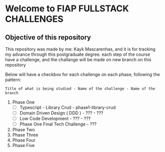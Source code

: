 # Welcome to FIAP FULLSTACK CHALLENGES
## Objective of this repository
This repository was made by me: Kayk Mascarenhas, and it is for tracking my advance through this postgraduate degree. each step of the course have a challenge, and the challange will be made on new branch on this repository

Below will have a checkbox for each challenge on each phase, following the pattern: 

    Title of what is being studied - Name of the challenge - Name of the branch

 1. Phase One
	 - [ ] Typescript - Library Crud - phase1-library-crud
	 - [ ] Domain Driven Design ( DDD ) - ??? - ???
	 - [ ] Low Code Development - ??? - ???
	 - [ ] Phase One Final Tech Challenge - ???
2. Phase Two
3. Phase Three
4. Phase Four
5. Phase Five
